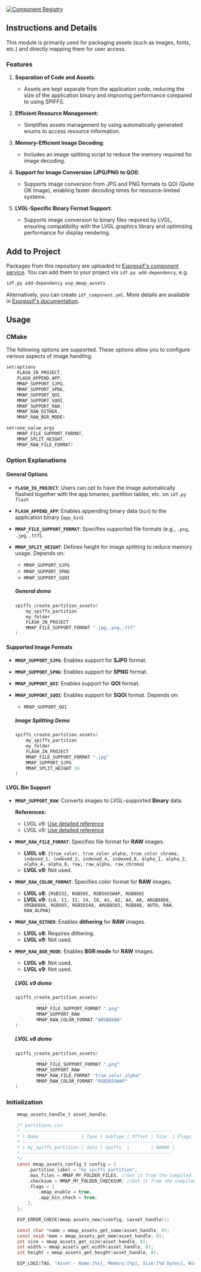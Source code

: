 [![Component Registry](https://components.espressif.com/components/espressif/esp_mmap_assets/badge.svg)](https://components.espressif.com/components/espressif/esp_mmap_assets)

## Instructions and Details

This module is primarily used for packaging assets (such as images, fonts, etc.) and directly mapping them for user access.

### Features

1. **Separation of Code and Assets**:
    - Assets are kept separate from the application code, reducing the size of the application binary and improving performance compared to using SPIFFS.

2. **Efficient Resource Management**:
    - Simplifies assets management by using automatically generated enums to access resource information.

3. **Memory-Efficient Image Decoding**:
    - Includes an image splitting script to reduce the memory required for image decoding.

4. **Support for Image Conversion (JPG/PNG to QOI)**:
    - Supports image conversion from JPG and PNG formats to QOI (Quite OK Image), enabling faster decoding times for resource-limited systems.

5. **LVGL-Specific Binary Format Support**:
    - Supports image conversion to binary files required by LVGL, ensuring compatibility with the LVGL graphics library and optimizing performance for display rendering.

## Add to Project

Packages from this repository are uploaded to [Espressif's component service](https://components.espressif.com/). You can add them to your project via `idf.py add-dependency`, e.g.

```sh
idf.py add-dependency esp_mmap_assets
```

Alternatively, you can create `idf_component.yml`. More details are available in [Espressif's documentation](https://docs.espressif.com/projects/esp-idf/en/latest/esp32/api-guides/tools/idf-component-manager.html).

## Usage

### CMake

The following options are supported. These options allow you to configure various aspects of image handling.

```c
set(options
    FLASH_IN_PROJECT,
    FLASH_APPEND_APP,
    MMAP_SUPPORT_SJPG,
    MMAP_SUPPORT_SPNG,
    MMAP_SUPPORT_QOI,
    MMAP_SUPPORT_SQOI,
    MMAP_SUPPORT_RAW,
    MMAP_RAW_DITHER,
    MMAP_RAW_BGR_MODE)
```

```c
set(one_value_args
    MMAP_FILE_SUPPORT_FORMAT,
    MMAP_SPLIT_HEIGHT,
    MMAP_RAW_FILE_FORMAT)
```

### Option Explanations

#### General Options

- **`FLASH_IN_PROJECT`**: Users can opt to have the image automatically flashed together with the app binaries, partition tables, etc. on `idf.py flash`
- **`FLASH_APPEND_APP`**: Enables appending binary data (`bin`) to the application binary (`app_bin`).
- **`MMAP_FILE_SUPPORT_FORMAT`**: Specifies supported file formats (e.g., `.png`, `.jpg`, `.ttf`).
- **`MMAP_SPLIT_HEIGHT`**: Defines height for image splitting to reduce memory usage. Depends on:
  - `MMAP_SUPPORT_SJPG`
  - `MMAP_SUPPORT_SPNG`
  - `MMAP_SUPPORT_SQOI`

  ##### General demo

    ```c
    spiffs_create_partition_assets(
        my_spiffs_partition
        my_folder
        FLASH_IN_PROJECT
        MMAP_FILE_SUPPORT_FORMAT ".jpg,.png,.ttf"
   )
    ```

#### Supported Image Formats

- **`MMAP_SUPPORT_SJPG`**: Enables support for **SJPG** format.
- **`MMAP_SUPPORT_SPNG`**: Enables support for **SPNG** format.
- **`MMAP_SUPPORT_QOI`**: Enables support for **QOI** format.
- **`MMAP_SUPPORT_SQOI`**: Enables support for **SQOI** format. Depends on:
  - `MMAP_SUPPORT_QOI`

  ##### Image Splitting Demo

    ```c
    spiffs_create_partition_assets(
        my_spiffs_partition
        my_folder
        FLASH_IN_PROJECT
        MMAP_FILE_SUPPORT_FORMAT ".jpg"
        MMAP_SUPPORT_SJPG
        MMAP_SPLIT_HEIGHT 16
   )
    ```

#### LVGL Bin Support

- **`MMAP_SUPPORT_RAW`**: Converts images to LVGL-supported **Binary** data.

    **References:**
    - LVGL v8: [Use detailed reference](https://github.com/W-Mai/lvgl_image_converter)
    - LVGL v9: [Use detailed reference](https://github.com/lvgl/lvgl/blob/master/scripts/LVGLImage.py)

- **`MMAP_RAW_FILE_FORMAT`**: Specifies file format for **RAW** images.
    - **LVGL v8**: `{true_color, true_color_alpha, true_color_chroma, indexed_1, indexed_2, indexed_4, indexed_8, alpha_1, alpha_2, alpha_4, alpha_8, raw, raw_alpha, raw_chroma}`
    - **LVGL v9**: Not used.

- **`MMAP_RAW_COLOR_FORMAT`**: Specifies color format for **RAW** images.
    - **LVGL v8**: `{RGB332, RGB565, RGB565SWAP, RGB888}`
    - **LVGL v9**: `{L8, I1, I2, I4, I8, A1, A2, A4, A8, ARGB8888, XRGB8888, RGB565, RGB565A8, ARGB8565, RGB888, AUTO, RAW, RAW_ALPHA}`

- **`MMAP_RAW_DITHER`**: Enables **dithering** for **RAW** images.
    - **LVGL v8**: Requires dithering.
    - **LVGL v9**: Not used.

- **`MMAP_RAW_BGR_MODE`**: Enables **BGR mode** for **RAW** images.
    - **LVGL v8**: Not used.
    - **LVGL v9**: Not used.

    ##### LVGL v9 demo

    ```c
    spiffs_create_partition_assets(
            .........
            MMAP_FILE_SUPPORT_FORMAT ".png"
            MMAP_SUPPORT_RAW
            MMAP_RAW_COLOR_FORMAT "ARGB8888"
    )
    ```

    ##### LVGL v8 demo

    ```c
    spiffs_create_partition_assets(
            .........
            MMAP_FILE_SUPPORT_FORMAT ".png"
            MMAP_SUPPORT_RAW
            MMAP_RAW_FILE_FORMAT "true_color_alpha"
            MMAP_RAW_COLOR_FORMAT "RGB565SWAP"
    )
    ```

### Initialization
```c
    mmap_assets_handle_t asset_handle;

    /* partitions.csv
    * --------------------------------------------------------
    * | Name                | Type | SubType | Offset | Size  | Flags     |
    * --------------------------------------------------------
    * | my_spiffs_partition | data | spiffs  |        | 6000K |           |
    * --------------------------------------------------------
    */
    const mmap_assets_config_t config = {
        .partition_label = "my_spiffs_partition",
        .max_files = MMAP_MY_FOLDER_FILES, //Get it from the compiled .h
        .checksum = MMAP_MY_FOLDER_CHECKSUM, //Get it from the compiled .h
        .flags = {
            .mmap_enable = true,
            .app_bin_check = true,
        },
    };

    ESP_ERROR_CHECK(mmap_assets_new(&config, &asset_handle));

    const char *name = mmap_assets_get_name(asset_handle, 0);
    const void *mem = mmap_assets_get_mem(asset_handle, 0);
    int size = mmap_assets_get_size(asset_handle, 0);
    int width = mmap_assets_get_width(asset_handle, 0);
    int height = mmap_assets_get_height(asset_handle, 0);

    ESP_LOGI(TAG, "Asset - Name:[%s], Memory:[%p], Size:[%d bytes], Width:[%d px], Height:[%d px]", name, mem, size, width, height);

```
